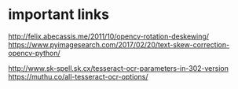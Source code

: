 # important links

http://felix.abecassis.me/2011/10/opencv-rotation-deskewing/
https://www.pyimagesearch.com/2017/02/20/text-skew-correction-opencv-python/

http://www.sk-spell.sk.cx/tesseract-ocr-parameters-in-302-version
https://muthu.co/all-tesseract-ocr-options/
